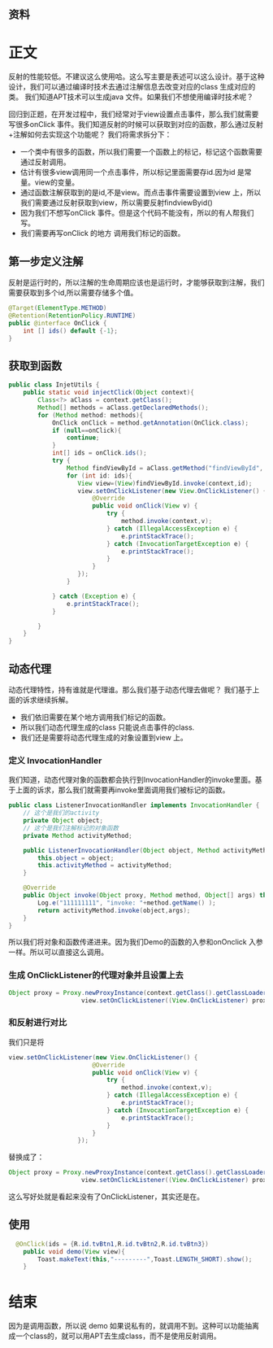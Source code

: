 ## 资料

# 正文
反射的性能较低。不建议这么使用哈。这么写主要是表述可以这么设计。基于这种设计，我们可以通过编译时技术去通过注解信息去改变对应的class 生成对应的类。
我们知道APT技术可以生成java 文件。如果我们不想使用编译时技术呢？

回归到正题，在开发过程中，我们经常对于view设置点击事件，那么我们就需要写很多onClick 事件。我们知道反射的时候可以获取到对应的函数，那么通过反射+注解如何去实现这个功能呢？
我们将需求拆分下：
* 一个类中有很多的函数，所以我们需要一个函数上的标记，标记这个函数需要通过反射调用。
* 估计有很多view调用同一个点击事件，所以标记里面需要存id.因为id 是常量。view的变量。
* 通过函数注解获取到的是id,不是view。而点击事件需要设置到view 上，所以我们需要通过反射获取到view，所以需要反射findviewByid()   
* 因为我们不想写onClick 事件。但是这个代码不能没有，所以的有人帮我们写。
* 我们需要再写onClick 的地方 调用我们标记的函数。
## 第一步定义注解
反射是运行时的，所以注解的生命周期应该也是运行时，才能够获取到注解，我们需要获取到多个id,所以需要存储多个值。
````java
@Target(ElementType.METHOD)
@Retention(RetentionPolicy.RUNTIME)
public @interface OnClick {
    int [] ids() default {-1};
}
````
## 获取到函数 
````java
public class InjetUtils {
    public static void injectClick(Object context){
        Class<?> aClass = context.getClass();
        Method[] methods = aClass.getDeclaredMethods();
        for (Method method: methods){
            OnClick onClick = method.getAnnotation(OnClick.class);
            if (null==onClick){
                continue;
            }
            int[] ids = onClick.ids();
            try {
                Method findViewById = aClass.getMethod("findViewById", int.class);
                for (int id: ids){
                   View view=(View)findViewById.invoke(context,id);
                   view.setOnClickListener(new View.OnClickListener() {
                       @Override
                       public void onClick(View v) {
                           try {
                               method.invoke(context,v);
                           } catch (IllegalAccessException e) {
                               e.printStackTrace();
                           } catch (InvocationTargetException e) {
                               e.printStackTrace();
                           }
                       }
                   });
                }

            } catch (Exception e) {
                e.printStackTrace();
            }

        }
    }
}
````
## 动态代理
动态代理特性，持有谁就是代理谁。那么我们基于动态代理去做呢？ 我们基于上面的诉求继续拆解。
* 我们依旧需要在某个地方调用我们标记的函数。
* 所以我们动态代理生成的class 只能说点击事件的class.
* 我们还是需要将动态代理生成的对象设置到view 上。
### 定义 InvocationHandler
我们知道，动态代理对象的函数都会执行到InvocationHandler的invoke里面。基于上面的诉求，那么我们就需要再invoke里面调用我们被标记的函数。
````java
public class ListenerInvocationHandler implements InvocationHandler {
    // 这个是我们的activity
    private Object object;
    // 这个是我们注解标记的对象函数
    private Method activityMethod;

    public ListenerInvocationHandler(Object object, Method activityMethod) {
        this.object = object;
        this.activityMethod = activityMethod;
    }

    @Override
    public Object invoke(Object proxy, Method method, Object[] args) throws Throwable {
        Log.e("111111111", "invoke: "+method.getName() );
        return activityMethod.invoke(object,args);
    }
}

````
所以我们将对象和函数传递进来。因为我们Demo的函数的入参和onOnclick 入参一样。所以可以直接这么调用。
### 生成 OnClickListener的代理对象并且设置上去
```java
Object proxy = Proxy.newProxyInstance(context.getClass().getClassLoader(), new Class[]{View.OnClickListener.class}, new ListenerInvocationHandler(context, method));
                    view.setOnClickListener((View.OnClickListener) proxy);
```
### 和反射进行对比
我们只是将
````java
view.setOnClickListener(new View.OnClickListener() {
                       @Override
                       public void onClick(View v) {
                           try {
                               method.invoke(context,v);
                           } catch (IllegalAccessException e) {
                               e.printStackTrace();
                           } catch (InvocationTargetException e) {
                               e.printStackTrace();
                           }
                       }
                   });
````
替换成了：
````java
Object proxy = Proxy.newProxyInstance(context.getClass().getClassLoader(), new Class[]{View.OnClickListener.class}, new ListenerInvocationHandler(context, method));
                    view.setOnClickListener((View.OnClickListener) proxy);
````
这么写好处就是看起来没有了OnClickListener，其实还是在。
## 使用
````java
  @OnClick(ids = {R.id.tvBtn1,R.id.tvBtn2,R.id.tvBtn3})
    public void demo(View view){
        Toast.makeText(this,"---------",Toast.LENGTH_SHORT).show();
    }
````
# 结束 
因为是调用函数，所以说 demo 如果说私有的，就调用不到。这种可以功能抽离成一个class的，就可以用APT去生成class，而不是使用反射调用。


